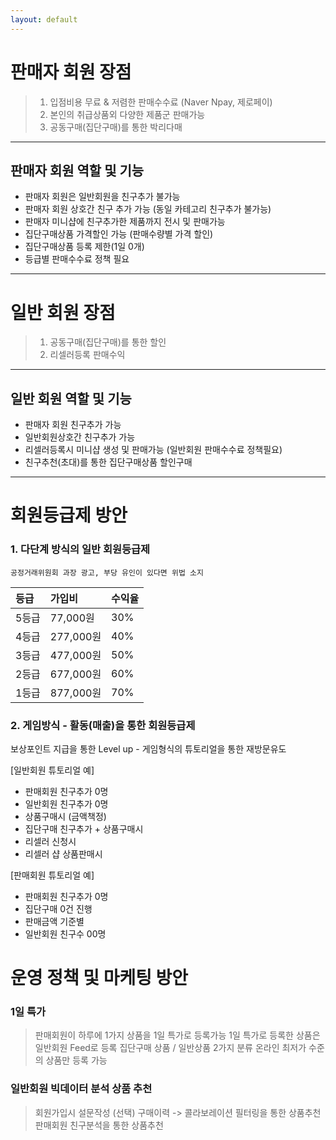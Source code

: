 ```yaml
---
layout: default
---
```




# 판매자 회원 장점

> 1. 입점비용 무료 & 저렴한 판매수수료 (Naver Npay, 제로페이)
> 2. 본인의 취급상품외 다양한 제품군 판매가능 
> 3. 공동구매(집단구매)를 통한 박리다매 

* * *

## 판매자 회원 역할 및 기능

- 판매자 회원은 일반회원을 친구추가 불가능
- 판매자 회원 상호간 친구 추가 가능 (동일 카테고리 친구추가 불가능) 
- 판매자 미니샵에 친구추가한 제품까지 전시 및 판매가능 
- 집단구매상품 가격할인 가능 (판매수량별 가격 할인)
- 집단구매상품 등록 제한(1일 0개) 
- 등급별 판매수수료 정책 필요 

* * *

# 일반 회원 장점

> 1. 공동구매(집단구매)를 통한 할인
> 2. 리셀러등록 판매수익 

* * *

## 일반 회원 역할 및 기능

- 판매자 회원 친구추가 가능 
- 일반회원상호간 친구추가 가능 
- 리셀러등록시 미니샵 생성 및 판매가능 (일반회원 판매수수료 정책필요) 
- 친구추천(초대)를 통한 집단구매상품 할인구매

* * *


# 회원등급제 방안

### 1. 다단계 방식의 일반 회원등급제 

`공정거래위원회 과장 광고, 부당 유인이 있다면 위법 소지`
 
|     등급     | 가입비             | 수익율 |
|:-------------|:------------------|:------|
| 5등급        | 77,000원           | 30%  |
| 4등급        | 277,000원          | 40%  |
| 3등급        | 477,000원          | 50%  |
| 2등급        | 677,000원          | 60%  |
| 1등급        | 877,000원          | 70%  |


### 2. 게임방식 - 활동(매출)을 통한 회원등급제 

보상포인트 지급을 통한 Level up - 게임형식의 튜토리얼을 통한 재방문유도  

[일반회원 튜토리얼 예] 
* 판매회원 친구추가 0명 
* 일반회원 친구추가 0명 
* 상품구매시 (금액책정) 
* 집단구매 친구추가 + 상품구매시 
* 리셀러 신청시 
* 리셀러 샵 상품판매시 

[판매회원 튜토리얼 예]
* 판매회원 친구추가 0명
* 집단구매 0건 진행 
* 판매금액 기준별 
* 일반회원 친구수 00명 

# 운영 정책 및 마케팅 방안 

### 1일 특가 

> 판매회원이 하루에 1가지 상품을 1일 특가로 등록가능
> 1일 특가로 등록한 상품은 일반회원 Feed로 등록 
> 집단구매 상품 / 일반상품 2가지 분류 
> 온라인 최저가 수준의 상품만 등록 가능 

### 일반회원 빅데이터 분석 상품 추천 

> 회원가입시 설문작성 (선택) 
> 구매이력 -> 콜라보레이션 필터링을 통한 상품추천 
> 판매회원 친구분석을 통한 상품추천 

